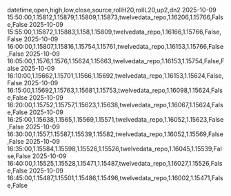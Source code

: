 datetime,open,high,low,close,source,rollH20,rollL20,up2,dn2
2025-10-09 15:50:00,1.15812,1.15879,1.15809,1.15873,twelvedata_repo,1.16206,1.15766,False,False
2025-10-09 15:55:00,1.15872,1.15883,1.158,1.15809,twelvedata_repo,1.16166,1.15766,False,False
2025-10-09 16:00:00,1.15807,1.15816,1.15754,1.15761,twelvedata_repo,1.16153,1.15766,False,False
2025-10-09 16:05:00,1.1576,1.1576,1.15624,1.15663,twelvedata_repo,1.16153,1.15754,False,False
2025-10-09 16:10:00,1.15662,1.15701,1.1566,1.15692,twelvedata_repo,1.16153,1.15624,False,False
2025-10-09 16:15:00,1.15692,1.15763,1.15681,1.15753,twelvedata_repo,1.16098,1.15624,False,False
2025-10-09 16:20:00,1.15752,1.15757,1.15623,1.15638,twelvedata_repo,1.16067,1.15624,False,False
2025-10-09 16:25:00,1.15638,1.1565,1.15569,1.15571,twelvedata_repo,1.16052,1.15623,False,False
2025-10-09 16:30:00,1.1557,1.15587,1.15539,1.15582,twelvedata_repo,1.16052,1.15569,False,False
2025-10-09 16:35:00,1.15584,1.15598,1.15526,1.15526,twelvedata_repo,1.16045,1.15539,False,False
2025-10-09 16:40:00,1.15525,1.15528,1.15471,1.15487,twelvedata_repo,1.16027,1.15526,False,False
2025-10-09 16:45:00,1.15487,1.15501,1.15486,1.15496,twelvedata_repo,1.16002,1.15471,False,False
